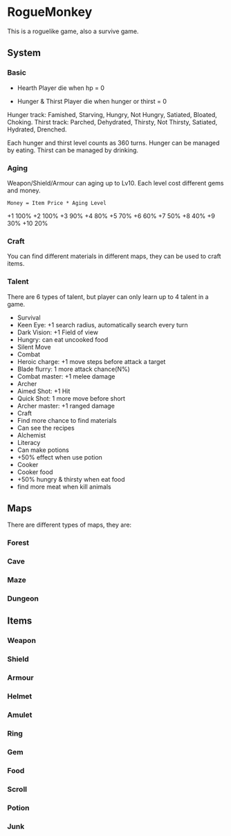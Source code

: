 RogueMonkey
===========

This is a roguelike game, also a survive game.

## System

### Basic

* Hearth
Player die when hp = 0

* Hunger & Thirst
Player die when hunger or thirst = 0

Hunger track: Famished, Starving, Hungry, Not Hungry, Satiated, Bloated, Choking. 
Thirst track: Parched, Dehydrated, Thirsty, Not Thirsty, Satiated, Hydrated, Drenched. 

Each hunger and thirst level counts as 360 turns.
Hunger can be managed by eating.
Thirst can be managed by drinking.

### Aging

Weapon/Shield/Armour can aging up to Lv10. Each level cost different gems and money.

    Money = Item Price * Aging Level

+1 100%
+2 100%
+3 90%
+4 80%
+5 70%
+6 60%
+7 50%
+8 40%
+9 30%
+10 20%

### Craft
You can find different materials in different maps, they can be used to craft items.

### Talent
There are 6 types of talent, but player can only learn up to 4 talent in a game.

* Survival
 * Keen Eye: +1 search radius, automatically search every turn
 * Dark Vision: +1 Field of view
 * Hungry: can eat uncooked food
 * Silent Move
* Combat
 * Heroic charge: +1 move steps before attack a target
 * Blade flurry: 1 more attack chance(N%)
 * Combat master: +1 melee damage
* Archer
 * Aimed Shot: +1 Hit
 * Quick Shot: 1 more move before short
 * Archer master: +1 ranged damage
* Craft
 * Find more chance to find materials
 * Can see the recipes
* Alchemist
 * Literacy
 * Can make potions
 * +50% effect when use potion
* Cooker
 * Cooker food
 * +50% hungry & thirsty when eat food
 * find more meat when kill animals
 


## Maps
There are different types of maps, they are:

### Forest

### Cave

### Maze

### Dungeon

## Items

### Weapon
### Shield
### Armour
### Helmet
### Amulet
### Ring
### Gem
### Food
### Scroll
### Potion
### Junk